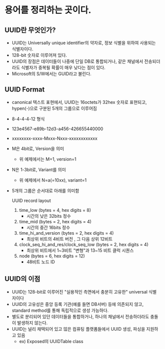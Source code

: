 용어를 정리하는 곳이다.
===

## UUID란 무엇인가?

- UUID는 Universally unique identifier의 약자로, 정보 식별을 위하여 사용되는 식별자이다.
- 128-bit 숫자로 이루어져 있다.
- UUID의 장점은 데이터들이 나중에 단일 DB로 통합되거나, 같은 채널에서 전송되더라도 식별자가 중복될 확률이 매우 낮다는 점이 있다.
- Microsoft의 S/W에서는 GUID라고 불린다.

## UUID  Format

- canonical 텍스트 표현에서, UUID는 16octets가 32hex 숫자로 표현되고, hypen(-)으로 구분된  5개의 그룹으로 이루어짐
- 8-4-4-4-12 형식
- 123e4567-e89b-12d3-a456-426655440000
- xxxxxxxx-xxxx-Mxxx-Nxxx-xxxxxxxxxxxx
- M은 4bit로, Version을 의미
    - 위 예제에서는 M=1, version=1
- N은 1-3bit로, Variant를 의미
    - 위 예제에서 N=a(=10xx), variant=1
- 5개의 그룹은 순서대로 아래를 의미함

    UUID record layout

    1. time_low (bytes = 4, hex digits = 8)
        - 시간의 낮은 32bits 정수
    2. time_mid (bytes = 2, hex digits = 4)
        - 시간의 중간 16bits 정수
    3. time_hi_and_version (bytes = 2, hex digits = 4)
        - 최상위 비트의 4비트 버전 , 그 다음 상위 12비트
    4. clock_seq_hi_and_res/clock_seq_low (bytes = 2, hex digits = 4)
        - 최상위 비트에서 1~3비트 "변형"과 13~15 비트 클럭 시퀀스
    5. node (bytes = 6, hex digits = 12)
        - 48비트 노드 ID

## UUID의 이점
- UUID는 128-bit로 이루어진 "실용적인 측면에서 충분히 고유한" universal 식별자이다
- UUID의 고유성은 중앙 등록 기관(예를 들면 DB서버) 등에 의존되지 않고, standard method를 통해 독립적으로 생성 가능하다.
- 별도로 분리되어 있던 데이터들을 통합하거나, 하나의 채널에서 전송하더라도 충돌이 발생하지 않는다.
- UUID는 널리 채택되어 있고 많은 컴퓨팅 플랫폼들에서 UUID 생성, 파싱을 지원하고 있음
    - ex) Exposed의 UUIDTable class

    